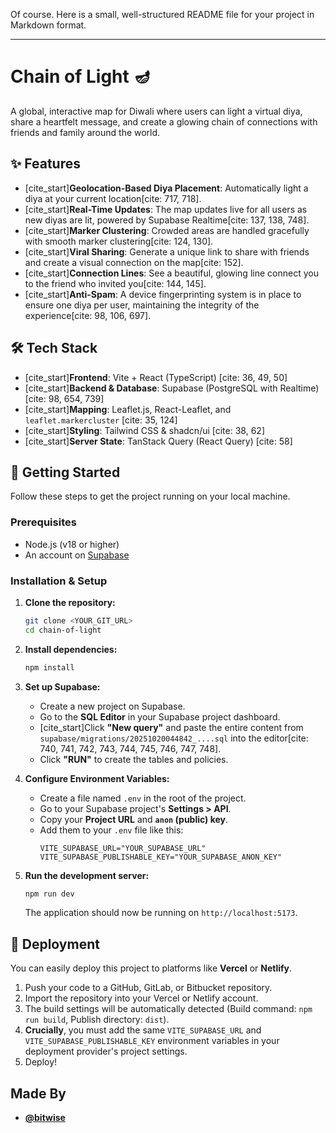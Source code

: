 Of course. Here is a small, well-structured README file for your project in Markdown format.

-----

# Chain of Light 🪔

A global, interactive map for Diwali where users can light a virtual diya, share a heartfelt message, and create a glowing chain of connections with friends and family around the world.

## ✨ Features

  * [cite\_start]**Geolocation-Based Diya Placement**: Automatically light a diya at your current location[cite: 717, 718].
  * [cite\_start]**Real-Time Updates**: The map updates live for all users as new diyas are lit, powered by Supabase Realtime[cite: 137, 138, 748].
  * [cite\_start]**Marker Clustering**: Crowded areas are handled gracefully with smooth marker clustering[cite: 124, 130].
  * [cite\_start]**Viral Sharing**: Generate a unique link to share with friends and create a visual connection on the map[cite: 152].
  * [cite\_start]**Connection Lines**: See a beautiful, glowing line connect you to the friend who invited you[cite: 144, 145].
  * [cite\_start]**Anti-Spam**: A device fingerprinting system is in place to ensure one diya per user, maintaining the integrity of the experience[cite: 98, 106, 697].

## 🛠️ Tech Stack

  * [cite\_start]**Frontend**: Vite + React (TypeScript) [cite: 36, 49, 50]
  * [cite\_start]**Backend & Database**: Supabase (PostgreSQL with Realtime) [cite: 98, 654, 739]
  * [cite\_start]**Mapping**: Leaflet.js, React-Leaflet, and `leaflet.markercluster` [cite: 35, 124]
  * [cite\_start]**Styling**: Tailwind CSS & shadcn/ui [cite: 38, 62]
  * [cite\_start]**Server State**: TanStack Query (React Query) [cite: 58]

## 🚀 Getting Started

Follow these steps to get the project running on your local machine.

### Prerequisites

  * Node.js (v18 or higher)
  * An account on [Supabase](https://supabase.com)

### Installation & Setup

1.  **Clone the repository:**

    ```sh
    git clone <YOUR_GIT_URL>
    cd chain-of-light
    ```

2.  **Install dependencies:**

    ```sh
    npm install
    ```

3.  **Set up Supabase:**

      * Create a new project on Supabase.
      * Go to the **SQL Editor** in your Supabase project dashboard.
      * [cite\_start]Click **"New query"** and paste the entire content from `supabase/migrations/20251020044842_....sql` into the editor[cite: 740, 741, 742, 743, 744, 745, 746, 747, 748].
      * Click **"RUN"** to create the tables and policies.

4.  **Configure Environment Variables:**

      * Create a file named `.env` in the root of the project.
      * Go to your Supabase project's **Settings \> API**.
      * Copy your **Project URL** and **`anon` (public) key**.
      * Add them to your `.env` file like this:
        ```env
        VITE_SUPABASE_URL="YOUR_SUPABASE_URL"
        VITE_SUPABASE_PUBLISHABLE_KEY="YOUR_SUPABASE_ANON_KEY"
        ```

5.  **Run the development server:**

    ```sh
    npm run dev
    ```

    The application should now be running on `http://localhost:5173`.

## 🚢 Deployment

You can easily deploy this project to platforms like **Vercel** or **Netlify**.

1.  Push your code to a GitHub, GitLab, or Bitbucket repository.
2.  Import the repository into your Vercel or Netlify account.
3.  The build settings will be automatically detected (Build command: `npm run build`, Publish directory: `dist`).
4.  **Crucially**, you must add the same `VITE_SUPABASE_URL` and `VITE_SUPABASE_PUBLISHABLE_KEY` environment variables in your deployment provider's project settings.
5.  Deploy\!

## Made By

  * [**@bitwise**](https://linktr.ee/bitwise72)